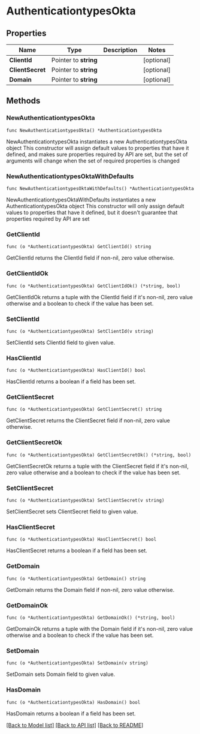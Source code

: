 # AuthenticationtypesOkta

## Properties

Name | Type | Description | Notes
------------ | ------------- | ------------- | -------------
**ClientId** | Pointer to **string** |  | [optional] 
**ClientSecret** | Pointer to **string** |  | [optional] 
**Domain** | Pointer to **string** |  | [optional] 

## Methods

### NewAuthenticationtypesOkta

`func NewAuthenticationtypesOkta() *AuthenticationtypesOkta`

NewAuthenticationtypesOkta instantiates a new AuthenticationtypesOkta object
This constructor will assign default values to properties that have it defined,
and makes sure properties required by API are set, but the set of arguments
will change when the set of required properties is changed

### NewAuthenticationtypesOktaWithDefaults

`func NewAuthenticationtypesOktaWithDefaults() *AuthenticationtypesOkta`

NewAuthenticationtypesOktaWithDefaults instantiates a new AuthenticationtypesOkta object
This constructor will only assign default values to properties that have it defined,
but it doesn't guarantee that properties required by API are set

### GetClientId

`func (o *AuthenticationtypesOkta) GetClientId() string`

GetClientId returns the ClientId field if non-nil, zero value otherwise.

### GetClientIdOk

`func (o *AuthenticationtypesOkta) GetClientIdOk() (*string, bool)`

GetClientIdOk returns a tuple with the ClientId field if it's non-nil, zero value otherwise
and a boolean to check if the value has been set.

### SetClientId

`func (o *AuthenticationtypesOkta) SetClientId(v string)`

SetClientId sets ClientId field to given value.

### HasClientId

`func (o *AuthenticationtypesOkta) HasClientId() bool`

HasClientId returns a boolean if a field has been set.

### GetClientSecret

`func (o *AuthenticationtypesOkta) GetClientSecret() string`

GetClientSecret returns the ClientSecret field if non-nil, zero value otherwise.

### GetClientSecretOk

`func (o *AuthenticationtypesOkta) GetClientSecretOk() (*string, bool)`

GetClientSecretOk returns a tuple with the ClientSecret field if it's non-nil, zero value otherwise
and a boolean to check if the value has been set.

### SetClientSecret

`func (o *AuthenticationtypesOkta) SetClientSecret(v string)`

SetClientSecret sets ClientSecret field to given value.

### HasClientSecret

`func (o *AuthenticationtypesOkta) HasClientSecret() bool`

HasClientSecret returns a boolean if a field has been set.

### GetDomain

`func (o *AuthenticationtypesOkta) GetDomain() string`

GetDomain returns the Domain field if non-nil, zero value otherwise.

### GetDomainOk

`func (o *AuthenticationtypesOkta) GetDomainOk() (*string, bool)`

GetDomainOk returns a tuple with the Domain field if it's non-nil, zero value otherwise
and a boolean to check if the value has been set.

### SetDomain

`func (o *AuthenticationtypesOkta) SetDomain(v string)`

SetDomain sets Domain field to given value.

### HasDomain

`func (o *AuthenticationtypesOkta) HasDomain() bool`

HasDomain returns a boolean if a field has been set.


[[Back to Model list]](../README.md#documentation-for-models) [[Back to API list]](../README.md#documentation-for-api-endpoints) [[Back to README]](../README.md)


